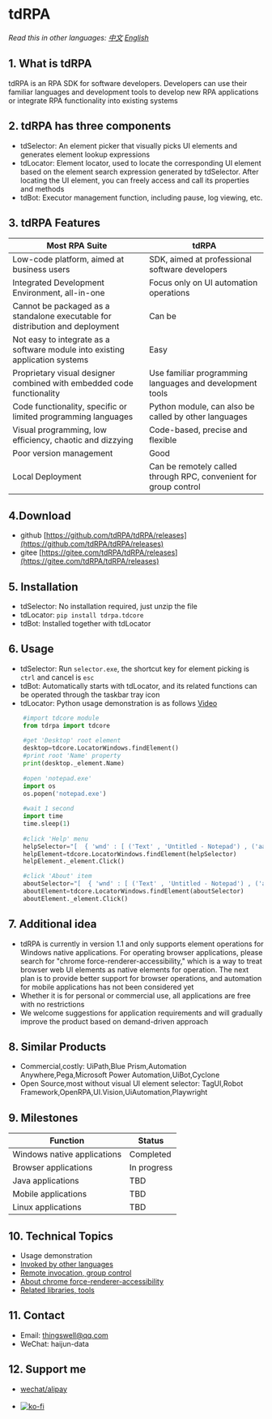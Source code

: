 # tdRPA

*Read this in other languages: [中文](./README_cn.md) [English](./README.md)*


## 1. What is tdRPA
tdRPA is an RPA SDK for software developers. Developers can use their familiar languages and development tools to develop new RPA applications or integrate RPA functionality into existing systems

## 2. tdRPA has three components
- tdSelector: An element picker that visually picks UI elements and generates element lookup expressions
- tdLocator: Element locator, used to locate the corresponding UI element based on the element search expression generated by tdSelector. After locating the UI element, you can freely access and call its properties and methods
- tdBot: Executor management function, including pause, log viewing, etc.

## 3. tdRPA Features
|**Most RPA Suite**   |  **tdRPA** |
| ------------ | ------------ |
|Low-code platform, aimed at business users|SDK, aimed at professional software developers|
|Integrated Development Environment, all-in-one|Focus only on UI automation operations|
|Cannot be packaged as a standalone executable for distribution and deployment|Can be|
|Not easy to integrate as a software module into existing application systems|Easy|
|Proprietary visual designer combined with embedded code functionality|Use familiar programming languages and development tools|
|Code functionality, specific or limited programming languages|Python module, can also be called by other languages|
|Visual programming, low efficiency, chaotic and dizzying|Code-based, precise and flexible|
|Poor version management|Good|
|Local Deployment|Can be remotely called through RPC, convenient for group control|

## 4.Download
- github [https://github.com/tdRPA/tdRPA/releases](https://github.com/tdRPA/tdRPA/releases)
- gitee [https://gitee.com/tdRPA/tdRPA/releases](https://gitee.com/tdRPA/tdRPA/releases)

## 5. Installation
- tdSelector: No installation required, just unzip the file
- tdLocator: `pip install tdrpa.tdcore`
- tdBot: Installed together with tdLocator

## 6. Usage
- tdSelector: Run `selector.exe`, the shortcut key for element picking is `ctrl` and cancel is `esc`
- tdBot: Automatically starts with tdLocator, and its related functions can be operated through the taskbar tray icon
- tdLocator: Python usage demonstration is as follows [Video](https://tdrpa.thingswell.cn/video/usage_en.mp4)


```python
    #import tdcore module
    from tdrpa import tdcore
    
    #get 'Desktop' root element
    desktop=tdcore.LocatorWindows.findElement()
    #print root 'Name' property
    print(desktop._element.Name)
    
    #open 'notepad.exe'
    import os
    os.popen('notepad.exe')
    
    #wait 1 second
    import time
    time.sleep(1)
    
    #click 'Help' menu
    helpSelector="[  { 'wnd' : [ ('Text' , 'Untitled - Notepad') , ('aaRole' , '10') , ('App' , 'notepad.exe') ] } ,  { 'ctrl' : [ ('AutomationId' , 'MenuBar') , ('Text' , 'Application') ] } ,  { 'ctrl' : [ ('Text' , 'Help') , ('aaRole' , '12') ] }]"
    helpElement=tdcore.LocatorWindows.findElement(helpSelector)
    helpElement._element.Click()

    #click 'About' item
    aboutSelector="[  { 'wnd' : [ ('Text' , 'Untitled - Notepad') , ('aaRole' , '10') , ('App' , 'notepad.exe') ] } ,  { 'wnd' : [ ('Text' , 'Help') , ('aaRole' , '11') ] } ,  { 'ctrl' : [ ('AutomationId' , '65') , ('Text' , 'About Notepad') ] }]"
    aboutElement=tdcore.LocatorWindows.findElement(aboutSelector)
    aboutElement._element.Click()
```

## 7. Additional idea
- tdRPA is currently in version 1.1 and only supports element operations for Windows native applications. For operating browser applications, please search for "chrome force-renderer-accessibility," which is a way to treat browser web UI elements as native elements for operation. The next plan is to provide better support for browser operations, and automation for mobile applications has not been considered yet
- Whether it is for personal or commercial use, all applications are free with no restrictions
- We welcome suggestions for application requirements and will gradually improve the product based on demand-driven approach

## 8. Similar Products
- Commercial,costly: UiPath,Blue Prism,Automation Anywhere,Pega,Microsoft Power Automation,UiBot,Cyclone
- Open Source,most without visual UI element selector: TagUI,Robot Framework,OpenRPA,UI.Vision,UiAutomation,Playwright

## 9. Milestones
|**Function**   |  **Status** |
| ------------ | ------------ |
|Windows native applications| Completed |
|Browser applications| In progress |
|Java applications| TBD |
|Mobile applications| TBD |
|Linux applications| TBD |

## 10. Technical Topics
- Usage demonstration
- [Invoked by other languages](./topic/interop.md)
- [Remote invocation, group control](./topic/rpc.md)
- [About chrome force-renderer-accessibility](./topic/chrome.md)
- [Related libraries, tools](./topic/toolset.md)

## 11. Contact
- Email: thingswell@qq.com
- WeChat: haijun-data

## 12. Support me
- [wechat/alipay](./zan.md)<br><br>
- [![ko-fi](https://tdrpa.thingswell.cn/image/ko-fi.png)](https://ko-fi.com/K3K7MFO73)